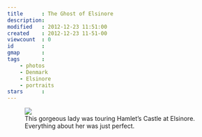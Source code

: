 ```yaml
---
title      : The Ghost of Elsinore
description: 
modified   : 2012-12-23 11:51:00
created    : 2012-12-23 11-51-00
viewcount  : 0
id         : 
gmap       : 
tags       :
    - photos
    - Denmark
    - Elsinore
    - portraits
stars      : 
---
```


<figure>
    <img src="castle.jpg">
    <figcaption>This gorgeous lady was touring Hamlet’s Castle at Elsinore. Everything about her was just perfect.</figcaption>
</figure>
